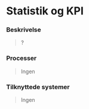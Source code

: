 # Statistik og KPI

### Beskrivelse

> ?

### Processer

> Ingen

### Tilknyttede systemer

> Ingen
